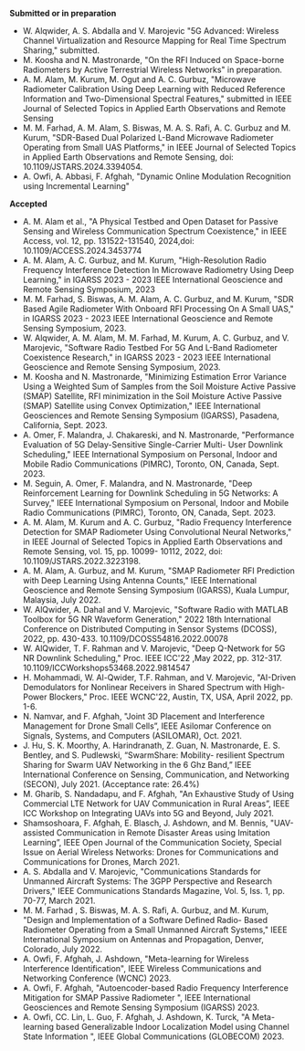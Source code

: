 **Submitted or in preparation**
- W. Alqwider, A. S. Abdalla and V. Marojevic "5G Advanced: Wireless Channel Virtualization and Resource Mapping for Real Time Spectrum Sharing," submitted.
- M. Koosha and N. Mastronarde, "On the RFI Induced on Space-borne Radiometers by Active Terrestrial Wireless Networks" in preparation.
- A. M. Alam, M. Kurum, M. Ogut and A. C. Gurbuz, "Microwave Radiometer Calibration Using Deep Learning with Reduced Reference Information and Two-Dimensional Spectral Features,"  submitted in IEEE Journal of Selected Topics in Applied Earth Observations and Remote Sensing
- M. M. Farhad, A. M. Alam, S. Biswas, M. A. S. Rafi, A. C. Gurbuz and M. Kurum, "SDR-Based Dual Polarized L-Band Microwave Radiometer Operating from Small UAS Platforms," in IEEE Journal of Selected Topics in Applied Earth Observations and Remote Sensing, doi: 10.1109/JSTARS.2024.3394054. 
- A. Owfi, A. Abbasi, F. Afghah, "Dynamic Online Modulation Recognition using Incremental Learning"

**Accepted**
- A. M. Alam et al., "A Physical Testbed and Open Dataset for Passive Sensing and Wireless Communication Spectrum 
  Coexistence," in IEEE Access, vol. 12, pp. 131522-131540, 2024,doi: 10.1109/ACCESS.2024.3453774
- A. M. Alam, A. C. Gurbuz, and M. Kurum, "High-Resolution Radio Frequency Interference Detection In Microwave Radiometry 
  Using Deep Learning," in IGARSS 2023 - 2023 IEEE International Geoscience and Remote Sensing Symposium, 2023 
- M. M. Farhad, S. Biswas, A. M. Alam, A. C. Gurbuz, and M. Kurum, "SDR Based Agile Radiometer With Onboard RFI Processing On 
  A Small UAS," in IGARSS 2023 - 2023 IEEE International Geoscience and Remote Sensing Symposium, 2023. 
- W. Alqwider, A. M. Alam, M. M. Farhad, M. Kurum, A. C. Gurbuz, and V. Marojevic, "Software Radio Testbed For 5G And L-Band 
  Radiometer Coexistence Research," in IGARSS 2023 - 2023 IEEE International Geoscience and Remote Sensing Symposium, 2023.
- M. Koosha and N. Mastronarde, "Minimizing Estimation Error Variance Using a Weighted Sum of Samples from the Soil Moisture 
  Active Passive (SMAP) Satellite, RFI minimization in the Soil Moisture Active Passive (SMAP) Satellite using Convex 
  Optimization," IEEE International Geosciences and Remote Sensing Symposium (IGARSS), Pasadena, California, Sept. 2023. 
- A. Omer, F. Malandra, J. Chakareski, and N. Mastronarde, "Performance Evaluation of 5G Delay-Sensitive Single-Carrier Multi- 
  User Downlink Scheduling,"  IEEE  International Symposium on Personal, Indoor and Mobile Radio Communications (PIMRC), 
  Toronto, ON, Canada, Sept. 2023.
- M. Seguin, A. Omer, F. Malandra, and N. Mastronarde, "Deep Reinforcement Learning for Downlink Scheduling in 5G Networks: A 
  Survey," IEEE  International Symposium on Personal, Indoor and Mobile Radio Communications (PIMRC), Toronto, ON, Canada, 
  Sept. 2023. 
- A. M. Alam, M. Kurum and A. C. Gurbuz, "Radio Frequency Interference Detection for SMAP Radiometer Using Convolutional 
  Neural Networks," in IEEE Journal of Selected Topics in Applied Earth Observations and Remote Sensing, vol. 15, pp. 10099- 
  10112, 2022, doi: 10.1109/JSTARS.2022.3223198. 
- A. M. Alam, A. Gurbuz, and M. Kurum, "SMAP Radiometer RFI Prediction with Deep Learning Using Antenna Counts," IEEE 
  International Geoscience and Remote Sensing Symposium (IGARSS), Kuala Lumpur, Malaysia, July 2022.
- W. AlQwider, A. Dahal and V. Marojevic, "Software Radio with MATLAB Toolbox for 5G NR Waveform Generation," 2022 18th 
  International Conference on Distributed Computing in Sensor Systems (DCOSS), 2022, pp. 430-433. 
  10.1109/DCOSS54816.2022.00078 
- W. AlQwider, T. F. Rahman and V. Marojevic, "Deep Q-Network for 5G NR Downlink Scheduling," Proc. IEEE ICC'22 ,May 2022, pp. 
  312-317. 10.1109/ICCWorkshops53468.2022.9814547 
- H. Mohammadi, W. Al-Qwider, T.F. Rahman, and V. Marojevic, "AI-Driven Demodulators for Nonlinear Receivers in Shared 
  Spectrum with High-Power Blockers," Proc. IEEE WCNC'22, Austin, TX, USA, April 2022, pp. 1-6. 
- N. Namvar, and F. Afghah,  "Joint 3D Placement and Interference Management for Drone Small Cells”, IEEE Asilomar Conference 
  on Signals, Systems, and Computers (ASILOMAR), Oct. 2021. 
- J. Hu, S. K. Moorthy, A. Harindranath, Z. Guan, N. Mastronarde, E. S. Bentley, and S. Pudlewski, “SwarmShare: Mobility- 
  resilient Spectrum Sharing for Swarm UAV Networking in the 6 Ghz Band,” IEEE International Conference on Sensing, 
  Communication, and Networking (SECON), July 2021. (Acceptance rate: 26.4%) 
- M. Gharib, S. Nandadapu, and F. Afghah, "An Exhaustive Study of Using Commercial LTE Network for UAV Communication in Rural 
  Areas”, IEEE ICC Workshop on Integrating UAVs into 5G and Beyond, July 2021.
- Shamsoshoara, F. Afghah, E. Blasch, J. Ashdown, and M. Bennis, "UAV-assisted Communication in Remote Disaster Areas using 
  Imitation Learning”, IEEE Open Journal of the Communication Society, Special Issue on Aerial Wireless Networks: Drones for 
  Communications and Communications for Drones, March 2021.
- A. S. Abdalla and V. Marojevic, "Communications Standards for Unmanned Aircraft Systems: The 3GPP Perspective and Research 
  Drivers," IEEE Communications Standards Magazine, Vol. 5, Iss. 1, pp. 70-77, March 2021. 
- M. M. Farhad , S. Biswas, M. A. S. Rafi, A. Gurbuz, and M. Kurum, "Design and Implementation of a Software Defined Radio- 
  Based Radiometer Operating from a Small Unmanned Aircraft Systems," IEEE International Symposium on Antennas and 
  Propagation, Denver, Colorado, July 2022. 
- A. Owfi, F. Afghah, J. Ashdown, "Meta-learning for Wireless Interference Identification", IEEE Wireless Communications and 
  Networking Conference (WCNC) 2023.
- A. Owfi, F. Afghah, "Autoencoder-based Radio Frequency Interference Mitigation for SMAP Passive Radiometer ", IEEE 
  International Geosciences and Remote Sensing Symposium (IGARSS)  2023.
- A. Owfi, CC. Lin, L. Guo, F. Afghah, J. Ashdown, K. Turck, "A Meta-learning based Generalizable Indoor Localization Model 
  using Channel State Information ", IEEE Global Communications (GLOBECOM) 2023.
